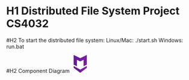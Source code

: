 # H1 Distributed File System Project CS4032

#H2 To start the distributed file system:
Linux/Mac: ./start.sh
Windows: run.bat

#H2 Component Diagram
![](https://github.com/adam-p/markdown-here/raw/master/src/common/images/icon48.png)
